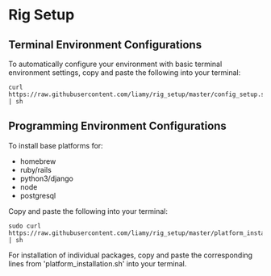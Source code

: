 Rig Setup
=========

Terminal Environment Configurations
---------

To automatically configure your environment with basic terminal environment settings,
copy and paste the following into your terminal:

```
curl https://raw.githubusercontent.com/liamy/rig_setup/master/config_setup.sh | sh
```


Programming Environment Configurations
---------
To install base platforms for:
  * homebrew
  * ruby/rails
  * python3/django
  * node
  * postgresql

Copy and paste the following into your terminal:
```
sudo curl https://raw.githubusercontent.com/liamy/rig_setup/master/platform_installation.sh | sh
```
For installation of individual packages, copy and paste the corresponding lines from
'platform_installation.sh' into your terminal.
